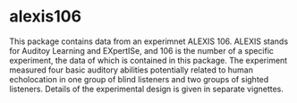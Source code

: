 # alexis106

This package contains data from an experimnet ALEXIS 106. ALEXIS stands for Auditoy Learning and EXpertISe, and 106 is 
the number of a specific experiment,
the data of which is contained in this package. The experiment measured four basic
auditory abilities potentially related to human echolocation in one group of blind
listeners and two groups of sighted listeners. Details of the experimental design is given in separate vignettes.
